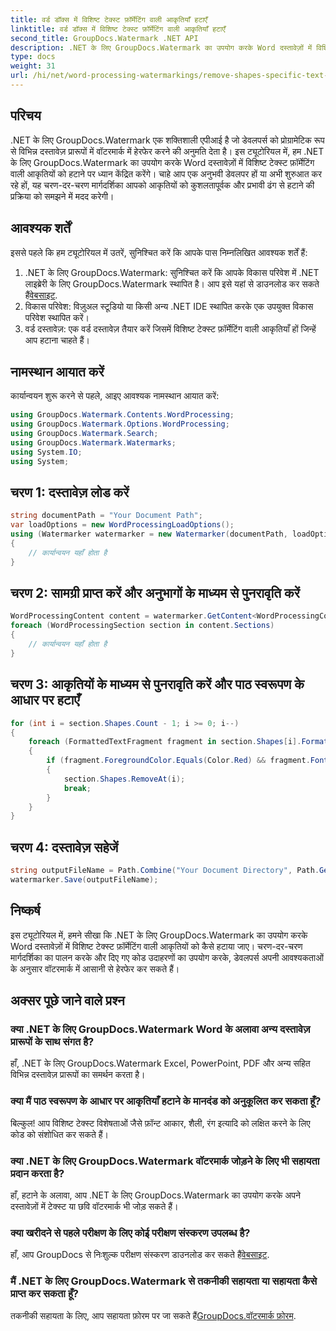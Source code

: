 ```yaml
---
title: वर्ड डॉक्स में विशिष्ट टेक्स्ट फ़ॉर्मेटिंग वाली आकृतियाँ हटाएँ
linktitle: वर्ड डॉक्स में विशिष्ट टेक्स्ट फ़ॉर्मेटिंग वाली आकृतियाँ हटाएँ
second_title: GroupDocs.Watermark .NET API
description: .NET के लिए GroupDocs.Watermark का उपयोग करके Word दस्तावेज़ों में विशिष्ट टेक्स्ट फ़ॉर्मेटिंग वाली आकृतियों को हटाने का तरीका जानें। वॉटरमार्क के कुशल हेरफेर के लिए हमारे गाइड का पालन करें।
type: docs
weight: 31
url: /hi/net/word-processing-watermarkings/remove-shapes-specific-text-formatting-word-docs/
---
```

## परिचय
.NET के लिए GroupDocs.Watermark एक शक्तिशाली एपीआई है जो डेवलपर्स को प्रोग्रामेटिक रूप से विभिन्न दस्तावेज़ प्रारूपों में वॉटरमार्क में हेरफेर करने की अनुमति देता है। इस ट्यूटोरियल में, हम .NET के लिए GroupDocs.Watermark का उपयोग करके Word दस्तावेज़ों में विशिष्ट टेक्स्ट फ़ॉर्मेटिंग वाली आकृतियों को हटाने पर ध्यान केंद्रित करेंगे। चाहे आप एक अनुभवी डेवलपर हों या अभी शुरुआत कर रहे हों, यह चरण-दर-चरण मार्गदर्शिका आपको आकृतियों को कुशलतापूर्वक और प्रभावी ढंग से हटाने की प्रक्रिया को समझने में मदद करेगी।
## आवश्यक शर्तें
इससे पहले कि हम ट्यूटोरियल में उतरें, सुनिश्चित करें कि आपके पास निम्नलिखित आवश्यक शर्तें हैं:
1.  .NET के लिए GroupDocs.Watermark: सुनिश्चित करें कि आपके विकास परिवेश में .NET लाइब्रेरी के लिए GroupDocs.Watermark स्थापित है। आप इसे यहां से डाउनलोड कर सकते हैं[वेबसाइट](https://releases.groupdocs.com/Watermark/net/).
2. विकास परिवेश: विज़ुअल स्टूडियो या किसी अन्य .NET IDE स्थापित करके एक उपयुक्त विकास परिवेश स्थापित करें।
3. वर्ड दस्तावेज़: एक वर्ड दस्तावेज़ तैयार करें जिसमें विशिष्ट टेक्स्ट फ़ॉर्मेटिंग वाली आकृतियाँ हों जिन्हें आप हटाना चाहते हैं।

## नामस्थान आयात करें
कार्यान्वयन शुरू करने से पहले, आइए आवश्यक नामस्थान आयात करें:
```csharp
using GroupDocs.Watermark.Contents.WordProcessing;
using GroupDocs.Watermark.Options.WordProcessing;
using GroupDocs.Watermark.Search;
using GroupDocs.Watermark.Watermarks;
using System.IO;
using System;
```
## चरण 1: दस्तावेज़ लोड करें
```csharp
string documentPath = "Your Document Path";
var loadOptions = new WordProcessingLoadOptions();
using (Watermarker watermarker = new Watermarker(documentPath, loadOptions))
{
    // कार्यान्वयन यहाँ होता है
}
```
## चरण 2: सामग्री प्राप्त करें और अनुभागों के माध्यम से पुनरावृति करें
```csharp
WordProcessingContent content = watermarker.GetContent<WordProcessingContent>();
foreach (WordProcessingSection section in content.Sections)
{
    // कार्यान्वयन यहाँ होता है
}
```
## चरण 3: आकृतियों के माध्यम से पुनरावृति करें और पाठ स्वरूपण के आधार पर हटाएँ
```csharp
for (int i = section.Shapes.Count - 1; i >= 0; i--)
{
    foreach (FormattedTextFragment fragment in section.Shapes[i].FormattedTextFragments)
    {
        if (fragment.ForegroundColor.Equals(Color.Red) && fragment.Font.FamilyName == "Arial")
        {
            section.Shapes.RemoveAt(i);
            break;
        }
    }
}
```
## चरण 4: दस्तावेज़ सहेजें
```csharp
string outputFileName = Path.Combine("Your Document Directory", Path.GetFileName(documentPath));
watermarker.Save(outputFileName);
```

## निष्कर्ष
इस ट्यूटोरियल में, हमने सीखा कि .NET के लिए GroupDocs.Watermark का उपयोग करके Word दस्तावेज़ों में विशिष्ट टेक्स्ट फ़ॉर्मेटिंग वाली आकृतियों को कैसे हटाया जाए। चरण-दर-चरण मार्गदर्शिका का पालन करके और दिए गए कोड उदाहरणों का उपयोग करके, डेवलपर्स अपनी आवश्यकताओं के अनुसार वॉटरमार्क में आसानी से हेरफेर कर सकते हैं।
## अक्सर पूछे जाने वाले प्रश्न
### क्या .NET के लिए GroupDocs.Watermark Word के अलावा अन्य दस्तावेज़ प्रारूपों के साथ संगत है?
हाँ, .NET के लिए GroupDocs.Watermark Excel, PowerPoint, PDF और अन्य सहित विभिन्न दस्तावेज़ प्रारूपों का समर्थन करता है।
### क्या मैं पाठ स्वरूपण के आधार पर आकृतियाँ हटाने के मानदंड को अनुकूलित कर सकता हूँ?
बिल्कुल! आप विशिष्ट टेक्स्ट विशेषताओं जैसे फ़ॉन्ट आकार, शैली, रंग इत्यादि को लक्षित करने के लिए कोड को संशोधित कर सकते हैं।
### क्या .NET के लिए GroupDocs.Watermark वॉटरमार्क जोड़ने के लिए भी सहायता प्रदान करता है?
हाँ, हटाने के अलावा, आप .NET के लिए GroupDocs.Watermark का उपयोग करके अपने दस्तावेज़ों में टेक्स्ट या छवि वॉटरमार्क भी जोड़ सकते हैं।
### क्या खरीदने से पहले परीक्षण के लिए कोई परीक्षण संस्करण उपलब्ध है?
 हाँ, आप GroupDocs से निःशुल्क परीक्षण संस्करण डाउनलोड कर सकते हैं[वेबसाइट](https://releases.groupdocs.com/).
### मैं .NET के लिए GroupDocs.Watermark से तकनीकी सहायता या सहायता कैसे प्राप्त कर सकता हूँ?
 तकनीकी सहायता के लिए, आप सहायता फ़ोरम पर जा सकते हैं[GroupDocs.वॉटरमार्क फ़ोरम](https://forum.groupdocs.com/c/watermark/19).